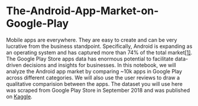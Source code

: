 # The-Android-App-Market-on-Google-Play
Mobile apps are everywhere. They are easy to create and can be very lucrative from the business standpoint. Specifically, Android is expanding as an operating system and has captured more than 74% of the total market[[1]](https://www.statista.com/statistics/272698/global-market-share-held-by-mobile-operating-systems-since-2009).  The Google Play Store apps data has enormous potential to facilitate data-driven decisions and insights for businesses. In this notebook, we will analyze the Android app market by comparing ~10k apps in Google Play across different categories. We will also use the user reviews to draw a qualitative comparision between the apps.  The dataset you will use here was scraped from Google Play Store in September 2018 and was published on [Kaggle](https://www.kaggle.com/lava18/google-play-store-apps).
